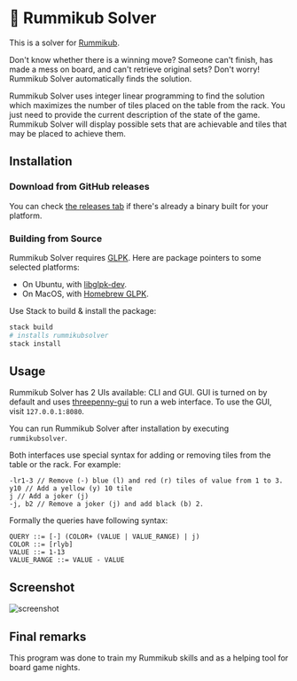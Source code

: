 # 🧩 Rummikub Solver

This is a solver for [Rummikub][rummikub].

Don't know whether there is a winning move? Someone can't finish, has made a
mess on board, and can't retrieve original sets? Don't worry! Rummikub Solver
automatically finds the solution.

Rummikub Solver uses integer linear programming to find the solution which
maximizes the number of tiles placed on the table from the rack. You just need
to provide the current description of the state of the game. Rummikub Solver
will display possible sets that are achievable and tiles that may be placed to
achieve them.

## Installation

### Download from GitHub releases

You can check [the releases
tab](https://github.com/gregorias/rummikubsolver/releases) if there's already a
binary built for your platform.

### Building from Source

Rummikub Solver requires [GLPK](https://www.gnu.org/software/glpk/). Here are
package pointers to some selected platforms:

- On Ubuntu, with [libglpk-dev](https://packages.ubuntu.com/lunar/libglpk-dev).
- On MacOS, with [Homebrew GLPK](https://formulae.brew.sh/formula/glpk).

Use Stack to build & install the package:

```bash
stack build
# installs rummikubsolver
stack install
```

## Usage

Rummikub Solver has 2 UIs available: CLI and GUI. GUI is turned on by default
and uses [threepenny-gui](https://hackage.haskell.org/package/threepenny-gui)
to run a web interface. To use the GUI, visit `127.0.0.1:8080`.

You can run Rummikub Solver after installation by executing `rummikubsolver`.

Both interfaces use special syntax for adding or removing tiles from the table
or the rack. For example:

```plaintext
-lr1-3 // Remove (-) blue (l) and red (r) tiles of value from 1 to 3.
y10 // Add a yellow (y) 10 tile
j // Add a joker (j)
-j, b2 // Remove a joker (j) and add black (b) 2.
```

Formally the queries have following syntax:

```plaintext
QUERY ::= [-] (COLOR+ (VALUE | VALUE_RANGE) | j)
COLOR ::= [rlyb]
VALUE ::= 1-13
VALUE_RANGE ::= VALUE - VALUE
```

## Screenshot

![screenshot](doc/rummikubsolver.jpg)

## Final remarks

This program was done to train my Rummikub skills and as a helping tool for
board game nights.

[rummikub]: https://en.wikipedia.org/wiki/Rummikub
